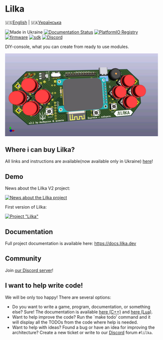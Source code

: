 # Lilka

🇺🇸[English](README.md) |
🇺🇦[Українська](README.ua.md)

![Made in Ukraine](https://img.shields.io/badge/Made%20in-Ukraine-blue?logo=data%3Aimage%2Fsvg%2Bxml%3Bbase64%2CPHN2ZyB4bWxucz0iaHR0cDovL3d3dy53My5vcmcvMjAwMC9zdmciIHdpZHRoPSIxMjAwIiBoZWlnaHQ9IjgwMCI%2BCjxyZWN0IHdpZHRoPSIxMjAwIiBoZWlnaHQ9IjgwMCIgZmlsbD0iIzAwNTdCNyIvPgo8cmVjdCB3aWR0aD0iMTIwMCIgaGVpZ2h0PSI0MDAiIHk9IjQwMCIgZmlsbD0iI0ZGRDcwMCIvPgo8L3N2Zz4%3D)
[![Documentation Status](https://readthedocs.org/projects/lilka/badge/?version=latest)](https://docs.lilka.dev)
[![PlatformIO Registry](https://badges.registry.platformio.org/packages/lilka/library/Lilka.svg)](https://registry.platformio.org/libraries/lilka/Lilka)
[![firmware](https://github.com/lilka-dev/keira/actions/workflows/firmware.yml/badge.svg)](https://github.com/lilka-dev/keira/actions/workflows/firmware.yml)
[![sdk](https://github.com/lilka-dev/sdk/actions/workflows/sdk.yml/badge.svg)](https://github.com/lilka-dev/sdk/actions/workflows/sdk.yml)
[![Discord](https://img.shields.io/discord/1202315568846213172?label=Discord)][discord]

DIY-console, what you can create from ready to use modules.

![Лілка v2](./img/v21.jpg)

## Where i can buy Lilka?

All links and instructions are available(now available only in Ukraine) [here](https://lilka.dev/shop/)!

## Demo

News about the Lilka V2 project:

[![News about the Lilka project](https://img.youtube.com/vi/Xh49N__p2jE/hqdefault.jpg)](https://www.youtube.com/watch?v=Xh49N__p2jE)

First version of Lilka:

[![Project "Lilka"](https://img.youtube.com/vi/6Tz70vqRrs0/hqdefault.jpg)](https://www.youtube.com/watch?v=6Tz70vqRrs0)

## Documentation

Full project documentation is available here: <https://docs.lilka.dev>

## Community

Join [our Discord server][discord]!

## I want to help write code!

We will be only too happy! There are several options:

- Do you want to write a game, program, documentation, or something else? Sure! The documentation is available [here (C++)](https://docs.lilka.dev/uk/latest/keira/custom_apps/) and [here (Lua)](https://docs.lilka.dev/uk/latest/keira/lua/intro/).
- Want to help improve the code? Run the `make todo' command and it will display all the TODOs from the code where help is needed.
- Want to help with ideas? Found a bug or have an idea for improving the architecture? Create a new ticket or write to our [Discord][discord] forum `#lilka`.

[discord]: https://discord.gg/HU68TaKCu6
